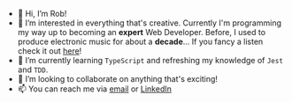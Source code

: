 - 👋 Hi, I’m Rob! 
- 👀 I’m interested in everything that's creative. Currently I'm programming my way up to becoming an **expert** Web Developer. Before, I used to produce electronic music for about a **decade**... If you fancy a listen check it out [here](https://www.soundcloud.com/collision-vortex)!
- 🌱 I’m currently learning `TypeScript` and refreshing my knowledge of `Jest` and `TDD`.
- 💞️ I’m looking to collaborate on anything that's exciting!
- 📫 You can reach me via [email](mailto:rsjamborski@gmail.com) or [LinkedIn](https://www.linkedin.com/in/robert-jamborski)

<!---
jamborski-dev/jamborski-dev is a ✨ special ✨ repository because its `README.md` (this file) appears on your GitHub profile.
You can click the Preview link to take a look at your changes.
--->
